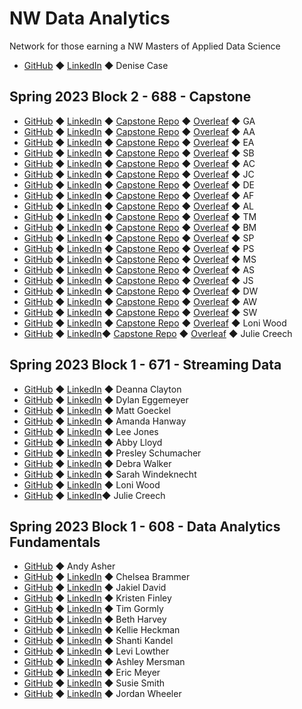 # NW Data Analytics

Network for those earning a NW Masters of Applied Data Science

- [GitHub](https://github.com/denisecase) ◆ [LinkedIn](https://www.linkedin.com/in/denisecase) ◆ Denise Case

## Spring 2023 Block 2 - 688 - Capstone

- [GitHub]() ◆ [LinkedIn]() ◆ [Capstone Repo]() ◆ [Overleaf]() ◆ GA
- [GitHub]() ◆ [LinkedIn]() ◆ [Capstone Repo]() ◆ [Overleaf]() ◆ AA
- [GitHub]() ◆ [LinkedIn]() ◆ [Capstone Repo]() ◆ [Overleaf]() ◆ EA
- [GitHub]() ◆ [LinkedIn]() ◆ [Capstone Repo]() ◆ [Overleaf]() ◆ SB
- [GitHub]() ◆ [LinkedIn]() ◆ [Capstone Repo]() ◆ [Overleaf]() ◆ AC
- [GitHub]() ◆ [LinkedIn]() ◆ [Capstone Repo]() ◆ [Overleaf]() ◆ JC
- [GitHub]() ◆ [LinkedIn]() ◆ [Capstone Repo]() ◆ [Overleaf]() ◆ DE
- [GitHub]() ◆ [LinkedIn]() ◆ [Capstone Repo]() ◆ [Overleaf]() ◆ AF
- [GitHub]() ◆ [LinkedIn]() ◆ [Capstone Repo]() ◆ [Overleaf]() ◆ AL
- [GitHub]() ◆ [LinkedIn]() ◆ [Capstone Repo]() ◆ [Overleaf]() ◆ TM
- [GitHub]() ◆ [LinkedIn]() ◆ [Capstone Repo]() ◆ [Overleaf]() ◆ BM
- [GitHub]() ◆ [LinkedIn]() ◆ [Capstone Repo]() ◆ [Overleaf]() ◆ SP
- [GitHub]() ◆ [LinkedIn]() ◆ [Capstone Repo]() ◆ [Overleaf]() ◆ PS
- [GitHub]() ◆ [LinkedIn]() ◆ [Capstone Repo]() ◆ [Overleaf]() ◆ MS
- [GitHub]() ◆ [LinkedIn]() ◆ [Capstone Repo]() ◆ [Overleaf]() ◆ AS
- [GitHub]() ◆ [LinkedIn]() ◆ [Capstone Repo]() ◆ [Overleaf]() ◆ JS
- [GitHub]() ◆ [LinkedIn]() ◆ [Capstone Repo]() ◆ [Overleaf]() ◆ DW
- [GitHub]() ◆ [LinkedIn]() ◆ [Capstone Repo]() ◆ [Overleaf]() ◆ AW
- [GitHub]() ◆ [LinkedIn]() ◆ [Capstone Repo]() ◆ [Overleaf]() ◆ SW
- [GitHub](https://github.com/lwood7983) ◆ [LinkedIn](https://www.linkedin.com/in/loniwood1/) ◆ [Capstone Repo](https://github.com/lwood7983/L.Wood_Final_Capstone_Project.git) ◆ [Overleaf](https://www.overleaf.com/read/qwjkgksxjndz) ◆ Loni Wood
 - [GitHub](https://github.com/jcreech72) ◆ [LinkedIn](linkedin.com/in/julie-creech/)◆ [Capstone Repo](https://github.com/jcreech72/CreechCapstone) ◆ [Overleaf](https://www.overleaf.com/read/mzdkvqkytrmg) ◆ Julie Creech

## Spring 2023 Block 1 - 671 - Streaming Data

 - [GitHub](https://github.com/declayton) ◆ [LinkedIn]() ◆ Deanna Clayton
 - [GitHub](https://github.com/dylanegg) ◆ [LinkedIn](https://www.linkedin.com/in/dylaneggemeyer/) ◆ Dylan Eggemeyer
 - [GitHub](https://github.com/GeckoG) ◆ [LinkedIn](https://www.linkedin.com/in/matt-goeckel-a9440622b/) ◆ Matt Goeckel
 - [GitHub](https://github.com/mandi1120) ◆ [LinkedIn](https://www.linkedin.com/in/amandahanway/) ◆ Amanda Hanway
 - [GitHub](https://github.com/IamLimaEchoEcho) ◆ [LinkedIn](https://www.linkedin.com/in/lee-j-5956b928/) ◆ Lee Jones
 - [GitHub](https://github.com/abbylloyd03) ◆ [LinkedIn](https://www.linkedin.com/in/abby-lloyd-4a0b11183/) ◆ Abby Lloyd
 - [GitHub](https://github.com/presleyschumacher) ◆ [LinkedIn](https://www.linkedin.com/feed/) ◆ Presley Schumacher
 - [GitHub](https://github.com/ddwalk77) ◆ [LinkedIn](https://www.linkedin.com/in/ddw77/) ◆ Debra Walker
 - [GitHub](https://github.com/sarahwind) ◆ [LinkedIn](https://www.linkedin.com/in/sarah-windeknecht-55418a144/) ◆ Sarah Windeknecht
 - [GitHub](https://github.com/lwood7983) ◆ [LinkedIn](https://www.linkedin.com/in/loniwood1/) ◆ Loni Wood
 - [GitHub](https://github.com/jcreech72) ◆ [LinkedIn](linkedin.com/in/julie-creech/)◆ Julie Creech

## Spring 2023 Block 1 - 608 - Data Analytics Fundamentals

 - [GitHub](https://github.com/andyakiva) ◆ Andy Asher
 - [GitHub](https://github.com/chelsbrammer) ◆ [LinkedIn](https://www.linkedin.com/in/chelsea-brammer-384b1bba/) ◆ Chelsea Brammer
 - [GitHub](https://github.com/ss2jak) ◆ [LinkedIn](https://www.linkedin.com/in/jakiel10) ◆ Jakiel David
 - [GitHub](https://github.com/AnaylsisKris) ◆ [LinkedIn](https://www.linkedin.com/in/kristen-finley-7a5584a0/) ◆ Kristen Finley
 - [GitHub](https://github.com/tgormly) ◆ [LinkedIn](https://www.linkedin.com/in/tim-gormly-11a19a268/) ◆ Tim Gormly
 - [GitHub](https://github.com/bethharvey) ◆ [LinkedIn](https://www.linkedin.com/in/beth-harvey-033991240/) ◆ Beth Harvey
 - [GitHub](https://github.com/krh5284) ◆ [LinkedIn](https://www.linkedin.com/in/kellie-heckman-777920139/) ◆ Kellie Heckman
 - [GitHub](https://github.com/Shantik998) ◆ [LinkedIn](https://www.linkedin.com/in/shanti-kandel-8a307513a/) ◆ Shanti Kandel
 - [GitHub](https://github.com/LevLow) ◆ [LinkedIn](https://www.linkedin.com/in/levi-lowther-b35435106/) ◆ Levi Lowther
 - [GitHub](https://github.com/AMersman) ◆ [LinkedIn](https://www.linkedin.com/in/ashley-mersman/) ◆ Ashley Mersman
 - [GitHub](https://github.com/ericmeyer1) ◆ [LinkedIn](https://www.linkedin.com/in/ericmeyer123/) ◆ Eric Meyer
 - [GitHub](https://github.com/msmixj) ◆ [LinkedIn](https://www.linkedin.com/in/susie-smith-45b9783b/) ◆ Susie Smith
 - [GitHub](https://github.com/jordanwheeler7) ◆ [LinkedIn](https://www.linkedin.com/in/jordan-wheeler-8724a9195/) ◆ Jordan Wheeler
